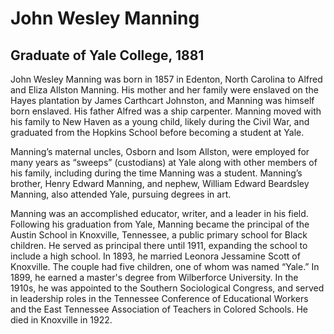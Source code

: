 # John Wesley Manning
## Graduate of Yale College, 1881
John Wesley Manning was born in 1857 in Edenton, North Carolina to Alfred and Eliza Allston Manning. His mother and her family were enslaved on the Hayes plantation by James Carthcart Johnston, and Manning was himself born enslaved. His father Alfred was a ship carpenter. Manning moved with his family to New Haven as a young child, likely during the Civil War, and graduated from the Hopkins School before becoming a student at Yale.

Manning’s maternal uncles, Osborn and Isom Allston, were employed for many years as “sweeps” (custodians) at Yale along with other members of his family, including during the time Manning was a student. Manning’s brother, Henry Edward Manning, and nephew, William Edward Beardsley Manning, also attended Yale, pursuing degrees in art.

Manning was an accomplished educator, writer, and a leader in his field. Following his graduation from Yale, Manning became the principal of the Austin School in Knoxville, Tennessee, a public primary school for Black children. He served as principal there until 1911, expanding the school to include a high school. In 1893, he married Leonora Jessamine Scott of Knoxville. The couple had five children, one of whom was named “Yale.” In 1899, he earned a master's degree from Wilberforce University. In the 1910s, he was appointed to the Southern Sociological Congress, and served in leadership roles in the Tennessee Conference of Educational Workers and the East Tennessee Association of Teachers in Colored Schools. He died in Knoxville in 1922.
